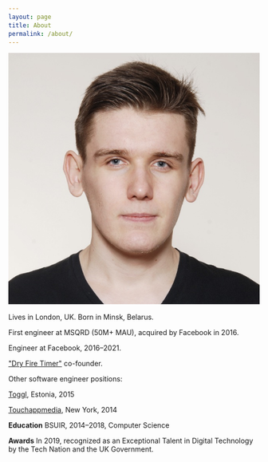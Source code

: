 ```yaml
---
layout: page
title: About
permalink: /about/
---
```


![img160](/assets/pic/biopic.jpg)

Lives in London, UK. Born in Minsk, Belarus.

First engineer at MSQRD (50M+ MAU), acquired by Facebook in 2016. 

Engineer at Facebook, 2016–2021. 

["Dry Fire Timer"](http://dryfiretimer.com/) co-founder. 

Other software engineer positions:

[Toggl](https://toggl.com), Estonia, 2015

[Touchappmedia](https://www.touchappmedia.com/), New York, 2014

__Education__
BSUIR, 2014–2018, Computer Science

__Awards__
In 2019, recognized as an Exceptional Talent in Digital Technology by the Tech Nation and the UK Government. 
